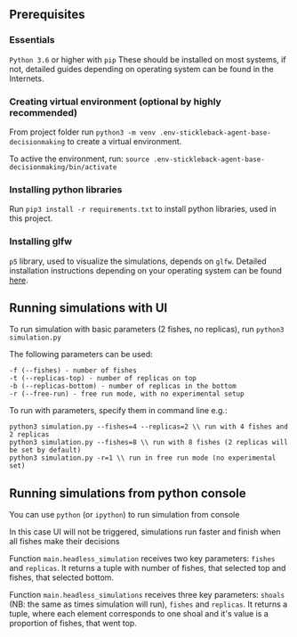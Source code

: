 ## Prerequisites

### Essentials
`Python 3.6` or higher with `pip`
These should be installed on most systems, if not, detailed guides depending on operating system can be found in the Internets.

### Creating virtual environment (optional by highly recommended)
From project folder run 
```python3 -m venv .env-stickleback-agent-base-decisionmaking```
to create a virtual environment.

To active the environment, run:
 ```source .env-stickleback-agent-base-decisionmaking/bin/activate```

### Installing python libraries
Run 
```pip3 install -r requirements.txt```
to install python libraries, used in this project.

### Installing glfw
`p5` library, used to visualize the simulations, depends on `glfw`. Detailed installation instructions depending on your operating system can be found [here](https://p5.readthedocs.io/en/latest/install.html).

## Running simulations with UI
To run simulation with basic parameters (2 fishes, no replicas), run 
```python3 simulation.py```

The following parameters can be used:
```
-f (--fishes) - number of fishes
-t (--replicas-top) - number of replicas on top 
-b (--replicas-bottom) - number of replicas in the bottom
-r (--free-run) - free run mode, with no experimental setup
```
To run with parameters, specify them in command line e.g.:

```
python3 simulation.py --fishes=4 --replicas=2 \\ run with 4 fishes and 2 replicas
python3 simulation.py --fishes=8 \\ run with 8 fishes (2 replicas will be set by default)
python3 simulation.py -r=1 \\ run in free run mode (no experimental set)
```

## Running simulations from python console
You can use `python` (or `ipython`) to run simulation from console

In this case UI will not be triggered, simulations run faster and finish when all fishes make their decisions

Function `main.headless_simulation` receives two key parameters: `fishes` and `replicas`. It returns a tuple with number of fishes, that selected top and fishes, that selected bottom.

Function `main.headless_simulations` receives three key parameters: `shoals` (NB: the same as times simulation will run), `fishes` and `replicas`. 
It returns a tuple, where each element corresponds to one shoal and it's value is a proportion of fishes, that went top.
